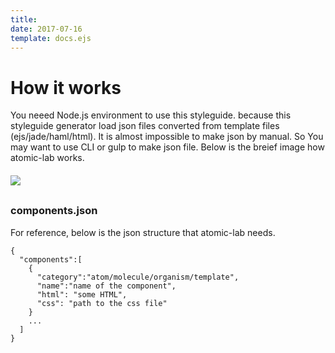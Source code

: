 ```yaml
---
title: 
date: 2017-07-16
template: docs.ejs
---
```


<h1 class="uc-section-title">How it works</h1>

You neeed Node.js environment to use this styleguide. because this styleguide generator load json files converted from template files (ejs/jade/haml/html).
It is almost impossible to make json by manual. So You may want to use CLI or gulp to make json file. Below is the breief image how atomic-lab works.

<div class="uc-photo _full" style="margin-top:20px;margin-bottom:30px;">
  <img src="../../images/how_it_works.png" class="_shadow"/>
</div>

### components.json
For reference, below is the json structure that atomic-lab needs.

<div class="uc-code-unit" style="margin-top:10px;"><pre>
<code class="json">{
  "components":[
    {
      "category":"atom/molecule/organism/template",
      "name":"name of the component",
      "html": "some HTML",
      "css": "path to the css file"
    }
    ...
  ]
}</code></pre></div>